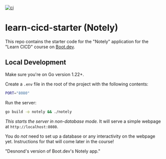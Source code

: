 [![ci](https://github.com/MidnightJump/learn-cicd-starter/actions/workflows/ci.yml/badge.svg)](https://github.com/MidnightJump/learn-cicd-starter/actions/workflows/ci.yml)
# learn-cicd-starter (Notely)

This repo contains the starter code for the "Notely" application for the "Learn CICD" course on [Boot.dev](https://boot.dev).

## Local Development

Make sure you're on Go version 1.22+.

Create a `.env` file in the root of the project with the following contents:

```bash
PORT="8080"
```

Run the server:

```bash
go build -o notely && ./notely
```

*This starts the server in non-database mode.* It will serve a simple webpage at `http://localhost:8080`.

You do *not* need to set up a database or any interactivity on the webpage yet. Instructions for that will come later in the course!

"Desnond's version of Boot.dev's Notely app." 